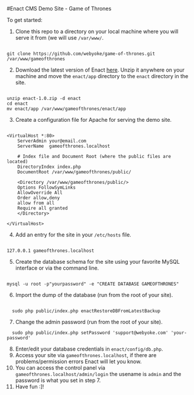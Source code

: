 #Enact CMS Demo Site - Game of Thrones

To get started:

1. Clone this repo to a directory on your local machine where you will serve it from (we will use `/var/www/`.
  ```

  git clone https://github.com/webyoke/game-of-thrones.git /var/www/gameofthrones

  ```
2. Download the latest version of Enact [here](https://enactcms.com/download). Unzip it anywhere on your machine
   and move the `enact/app` directory to the `enact` directory in the site.
  ```

  unzip enact-1.0.zip -d enact
  cd enact
  mv enact/app /var/www/gameofthrones/enact/app

  ```
3. Create a configuration file for Apache for serving the demo site.
  ```

  <VirtualHost *:80>
      ServerAdmin your@email.com 
      ServerName  gameofthrones.localhost
      
      # Index file and Document Root (where the public files are located)
      DirectoryIndex index.php
      DocumentRoot /var/www/gameofthrones/public/
      
      <Directory /var/www/gameofthrones/public/>
      Options FollowSymLinks 
      AllowOverride All
      Order allow,deny
      allow from all
      Require all granted
      </Directory>
  
  </VirtualHost>

  ```
4. Add an entry for the site in your `/etc/hosts` file.
  ```

  127.0.0.1 gameofthrones.localhost

  ```
5. Create the database schema for the site using your favorite MySQL interface or via the command line.
  ```

  mysql -u root -p"yourpassword" -e "CREATE DATABASE GAMEOFTHRONES"

  ```
6. Import the dump of the database (run from the root of your site).
  ```

    sudo php public/index.php enactRestoreDBFromLatestBackup

  ```
7. Change the admin password (run from the root of your site).
  ```
    sudo php public/index.php setPassword 'support@webyoke.com' 'your-password'
  ```
8. Enter/edit your database credentials in `enact/config/db.php`.
9. Access your site via `gameofthrones.localhost`, if there are problems/permission errors Enact will let you know.
10. You can access the control panel via `gameofthrones.localhost/admin/login` the usename is `admin` and the
   password is what you set in step 7. 
11. Have fun :]!
